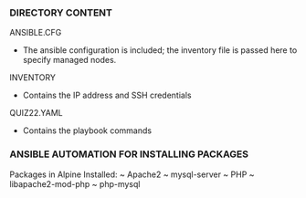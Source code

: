 ### DIRECTORY CONTENT ###

ANSIBLE.CFG
- The ansible configuration is included; the inventory file is passed here to specify managed nodes.

INVENTORY
- Contains the IP address and SSH credentials

QUIZ22.YAML
- Contains the playbook commands 

### ANSIBLE AUTOMATION FOR INSTALLING PACKAGES ###

Packages in Alpine Installed:
~ Apache2
~ mysql-server
~ PHP
~ libapache2-mod-php
~ php-mysql
